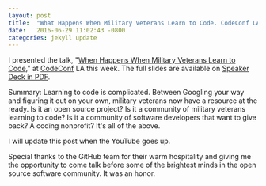 ```yaml
---
layout: post
title:  "What Happens When Military Veterans Learn to Code. CodeConf LA 2016."
date:   2016-06-29 11:02:43 -0800
categories: jekyll update
---
```


I presented the talk, "[When Happens When Military Veterans Learn to Code](http://codeconf.com/speakers/david-molina.html)," at [CodeConf](http://codeconf.com) LA this week. The full slides are available on [Speaker Deck in PDF](https://speakerdeck.com/davidmolina/what-happens-when-military-veterans-learn-to-code).

Summary: Learning to code is complicated. Between Googling your way and figuring it out on your own, military veterans now have a resource at the ready. Is it an open source project? Is it a community of military veterans learning to code? Is it a community of software developers that want to give back? A coding nonprofit? It's all of the above.

I will update this post when the YouTube goes up.

Special thanks to the GitHub team for their warm hospitality and giving me the opportunity to come talk before some of the brightest minds in the open source software community. It was an honor.
